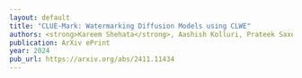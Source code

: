 ```yaml
---
layout: default
title: "CLUE-Mark: Watermarking Diffusion Models using CLWE"
authors: <strong>Kareem Shehata</strong>, Aashish Kolluri, Prateek Saxena, Reza Shokri
publication: ArXiv ePrint
year: 2024
pub_url: https://arxiv.org/abs/2411.11434
---
```

